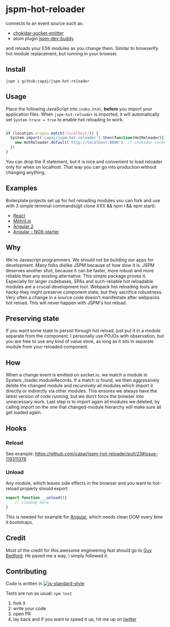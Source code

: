 # jspm-hot-reloader
connects to an event source such as:
- [chokidar-socket-emitter](https://github.com/capaj/chokidar-socket-emitter) 
- atom plugin [jspm-dev-buddy](https://atom.io/packages/jspm-dev-buddy)

and reloads your ES6 modules as you change them. Similar to browserify hot module replacement, but running in your browser.

## Install
```
jspm i github:capaj/jspm-hot-reloader
```

## Usage

Place the following JavaScript into `index.html`, __before__ you import your application files. When `jspm-hot-reloader` is imported, it will automatically set `System.trace = true` to enable hot reloading to work.

```javascript

if (location.origin.match(/localhost/)) { 
  System.import('capaj/jspm-hot-reloader').then(function(HotReloader){
    new HotReloader.default('http://localhost:8090')  // chokidar-socket-emitter port
  })
}
```
You can drop the if statement, but it is nice and convenient to load reloader only for when on localhost. That way you can go into production without changing anything.

## Examples

Boilerplate projects set up for hot reloading modules you can fork and use with 3 simple terminal commands(git clone XXX && npm i && npm start):
- [React](https://github.com/capaj/jspm-react)
- [Mithril.js](https://github.com/capaj/jspm-mithril)
- [Angular 2](https://github.com/capaj/jspm-ng2)
- [Angular - NG6-starter](https://github.com/capaj/NG6-starter)


## Why

We're Javascript programmers. We should not be building our apps for development. Many folks dislike JSPM because of how slow it is. JSPM deserves another shot, because it can be faster, more robust and more reliable than any existing alternative. This simple package proves it. Especially for larger codebases, SPAs and such-reliable hot reloadable modules are a crucial development tool. Webpack hot reloading tools are hacky-they might preserve component state, but they sacrifice robustness. Very often a change in a source code doesn't manifestate after webpacks hot reload. This will never happen with JSPM's hot reload.

## Preserving state
If you want some state to persist through hot reload, just put it in a module separate from the component. I personally use POJOs with observation, but you are free to use any kind of value store, as long as it sits in separate module from your reloaded component.

## How
When a change event is emitted on socket.io, we match a module in System._loader.moduleRecords.
If a match is found, we then aggressively delete the changed module and recursively all modules which import it directly or indirectly via other modules. This ensures we always have the latest version of code running, but we don't force the browser into unnecessary work.
Last step is to import again all modules we deleted, by calling import on the one that changed-module hierarchy will make sure all get loaded again.

## Hooks
### Reload
See example: https://github.com/capaj/jspm-hot-reloader/pull/23#issue-119311376

### Unload
Any module, which leaves side effects in the browser and you want to hot-reload properly should export
```javascript
export function __unload(){
	// cleanup here
}
```
This is needed for example for [Angular](https://github.com/capaj/NG6-starter/blob/eb988ef00685390618b5dad57635ce80c6d52680/client/app/app.js#L42), which needs clean DOM every time it bootstraps.

## Credit
Most of the credit for this awesome engineering feat should go to [Guy Bedford](https://github.com/guybedford). He paved me a way, I simply followed it.

## Contributing
Code is written in [![js-standard-style](https://cdn.rawgit.com/feross/standard/master/badge.svg)](https://github.com/feross/standard)

Tests are run as usual: `npm test`

1. fork it
2. write your code
3. open PR
4. lay back and if you want to speed it up, hit me up on [twitter](https://twitter.com/capajj)
